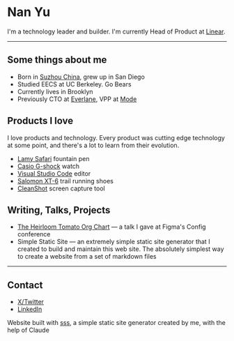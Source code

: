 # Nan Yu
I'm a technology leader and builder. I'm currently Head of Product at [Linear](www.linear.app).

<hr/>

## Some things about me
- Born in [Suzhou China](https://en.wikipedia.org/wiki/Suzhou), grew up in San Diego
- Studied EECS at UC Berkeley. Go Bears
- Currently lives in Brooklyn
- Previously CTO at [Everlane](www.everlane.com), VPP at [Mode](www.mode.com)

## Products I love

I love products and technology. Every product was cutting edge technology at some point, and there's a lot to learn from their evolution.

- [Lamy Safari](https://www.jetpens.com/LAMY-Safari-Fountain-Pens/ct/1185) fountain pen
- [Casio G-shock](https://www.casio.com/us/watches/gshock/product.GW-M5610-1/) watch
- [Visual Studio Code](https://code.visualstudio.com/) editor
- [Salomon XT-6](https://www.salomon.com/en-us/shop/product/xt-6-adv.html#color=45199) trail running shoes
- [CleanShot](https://cleanshot.com/) screen capture tool

## Writing, Talks, Projects

- [The Heirloom Tomato Org Chart](https://www.youtube.com/watch?v=I4vvBidQcck) — a talk I gave at Figma's Config conference
- Simple Static Site — an extremely simple static site generator that I created to build and maintain this web site. The absolutely simplest way to create a website from a set of markdown files

<hr/>

## Contact
- [X/Twitter](https://x.com/thenanyu)
- [LinkedIn](https://www.linkedin.com/in/thenanyu/)

Website built with [sss](www.google.com), a simple static site generator created by me, with the help of Claude
